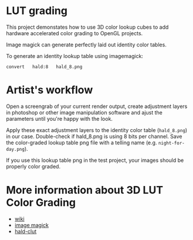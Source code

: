 
# LUT grading

This project demonstates how to use 3D color lookup cubes to add hardware accelerated color grading to OpenGL projects.

Image magick can generate perfectly laid out identity color tables.

To generate an identity lookup table using imagemagick:

	convert   hald:8   hald_8.png

# Artist's workflow

Open a screengrab of your current render output, create adjustment layers in photoshop or other image manipulation software and ajust the parameters until you're happy with the look.

Apply these exact adjustment layers to the identity color table (```hald_8.png```) in our case. Double-check if hald_8.png is using 8 bits per channel. Save the color-graded lookup table png file with a telling name (e.g. ```night-for-day.png```).

If you use this lookup table png in the test project, your images should be properly color graded.

# More information about 3D LUT Color Grading

* [wiki](https://en.wikipedia.org/wiki/3D_lookup_table)
* [image magick](http://www.imagemagick.org/Usage/color_mods/#hald-clut)
* [hald-clut](http://www.quelsolaar.com/technology/clut.html)
